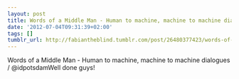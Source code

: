 ```yaml
---
layout: post
title: Words of a Middle Man - Human to machine, machine to machine dialogues / @idpotsdam
date: '2012-07-04T09:31:39+02:00'
tags: []
tumblr_url: http://fabiantheblind.tumblr.com/post/26480377423/words-of-a-middle-man-human-to-machine-machine-to
---
```

Words of a Middle Man - Human to machine, machine to machine dialogues / @idpotsdamWell done guys!
